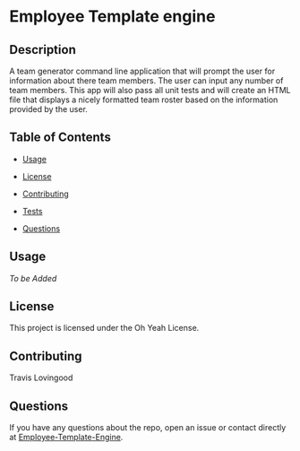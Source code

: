 
# Employee Template engine

## Description

A team generator command line application that will prompt the user for information about there team members. The user can input any number of team members. This app will also pass all unit tests and will create an HTML file that displays a nicely formatted team roster based on the information provided by the user.

## Table of Contents 

* [Usage](#usage)

* [License](#license)

* [Contributing](#contributing)

* [Tests](#tests)

* [Questions](#questions)


## Usage

*To be Added*

## License

This project is licensed under the Oh Yeah License.
  
## Contributing

Travis Lovingood

## Questions

If you have any questions about the repo, open an issue or contact directly at [Employee-Template-Engine](https://github.com/TravisLovingood/Employee-Template-Engine).

